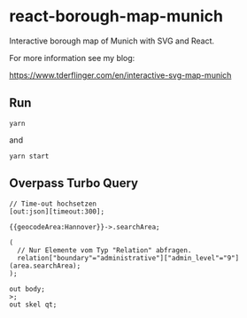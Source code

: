 # react-borough-map-munich

Interactive borough map of Munich with SVG and React.

For more information see my blog:

https://www.tderflinger.com/en/interactive-svg-map-munich

## Run

```
yarn
```

and

```
yarn start
```

## Overpass Turbo Query

```
// Time-out hochsetzen
[out:json][timeout:300];

{{geocodeArea:Hannover}}->.searchArea;

(
  // Nur Elemente vom Typ "Relation" abfragen.
  relation["boundary"="administrative"]["admin_level"="9"](area.searchArea);
);

out body;
>;
out skel qt;
```
